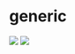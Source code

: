 # generic

<a href="https://github.com/importcjj/generic">
<img src="https://github.com/importcjj/generic/actions/workflows/go.yml/badge.svg"></a>
<a href="https://pkg.go.dev/github.com/importcjj/generic"><img src="https://img.shields.io/badge/go.dev-documation-blue"></a>
